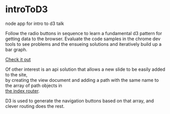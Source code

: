 introToD3
=========

node app for intro to d3 talk

Follow the radio buttons in sequence to learn a fundamental d3 pattern for getting data to the browser.
Evaluate the code samples in the chrome dev tools to see problems and the ensueing solutions and iteratively build up a bar graph.

<a href="http://d3intro.herokuapp.com/">Check it out</a>

Of other interest is an api solution that allows a new slide to be easily added to the site,<br>
by creating the view document and adding a path with the same name to the array of path objects in <br>
<a href="https://github.com/crododile/introToD3/blob/master/routes/index.js">the index router</a>.<br>

D3 is used to generate the navigation buttons based on that array, and clever routing does the rest.
